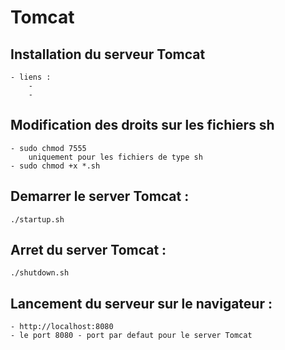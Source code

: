 # Tomcat

## Installation du serveur Tomcat

	- liens :
		-
		-

## Modification des droits sur les fichiers sh
	- sudo chmod 7555
		uniquement pour les fichiers de type sh
	- sudo chmod +x *.sh 

## Demarrer le server Tomcat : 
	./startup.sh

## Arret du server Tomcat : 
	./shutdown.sh

## Lancement du serveur sur le navigateur : 
	- http://localhost:8080
	- le port 8080 - port par defaut pour le server Tomcat